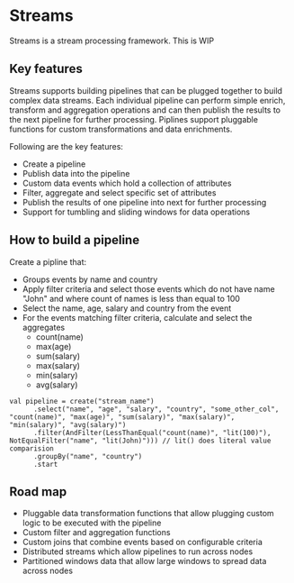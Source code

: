 # Streams
Streams is a stream processing framework. This is WIP

## Key features
Streams supports building pipelines that can be plugged together to build complex data streams. Each individual pipeline can perform simple enrich, transform and aggregation operations and can then publish the results to the next pipeline for further processing.
Piplines support pluggable functions for custom transformations and data enrichments.

Following are the key features:
* Create a pipeline
* Publish data into the pipeline
* Custom data events which hold a collection of attributes
* Filter, aggregate and select specific set of attributes
* Publish the results of one pipeline into next for further processing
* Support for tumbling and sliding windows for data operations

## How to build a pipeline

Create a pipline that:
* Groups events by name and country
* Apply filter criteria and select those events which do not have name "John" and where count of names is less than equal to 100
* Select the name, age, salary and country from the event
* For the events matching filter criteria, calculate and select the aggregates
    * count(name)
    * max(age)
    * sum(salary)
    * max(salary)
    * min(salary)
    * avg(salary)

```    
val pipeline = create("stream_name")
      .select("name", "age", "salary", "country", "some_other_col", "count(name)", "max(age)", "sum(salary)", "max(salary)", "min(salary)", "avg(salary)")
      .filter(AndFilter(LessThanEqual("count(name)", "lit(100)"), NotEqualFilter("name", "lit(John)"))) // lit() does literal value comparision
      .groupBy("name", "country")
      .start
```

## Road map
* Pluggable data transformation functions that allow plugging custom logic to be executed with the pipeline
* Custom filter and aggregation functions
* Custom joins that combine events based on configurable criteria
* Distributed streams which allow pipelines to run across nodes
* Partitioned windows data that allow large windows to spread data across nodes